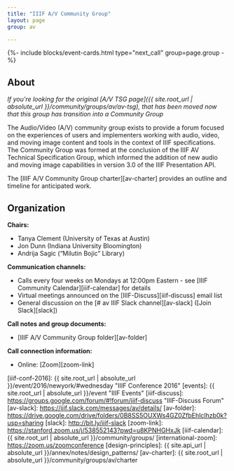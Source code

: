 ```yaml
---
title: "IIIF A/V Community Group"
layout: page
group: av

---
```

{%- include blocks/event-cards.html type="next_call" group=page.group -%}

## About

_If you're looking for the original [A/V TSG page]({{ site.root_url | absolute_url }}/community/groups/av/av-tsg), that has been moved now that this group has transition into a Community Group_


The Audio/Video (A/V) community group exists to provide a forum focused on the experiences of users and implementers working with audio, video, and moving image content and tools in the context of IIIF specifications. The Community Group was formed at the conclusion of the IIIF AV Technical Specification Group, which informed the addition of new audio and moving image capabilities in version 3.0 of the IIIF Presentation API.

The [IIIF A/V Community Group charter][av-charter] provides an outline and timeline for anticipated work.

## Organization

**Chairs:**

* Tanya Clement (University of Texas at Austin)
* Jon Dunn (Indiana University Bloomington)
* Andrija Sagic (“Milutin Bojic” Library)

**Communication channels:**

  * Calls every four weeks on Mondays at 12:00pm Eastern - see [IIIF Community Calendar][iiif-calendar] for details
  * Virtual meetings announced on the [IIIF-Discuss][iiif-discuss] email list
  * General discussion on the [# av IIIF Slack channel][av-slack] ([Join Slack][slack])



**Call notes and group documents:**

  * [IIIF A/V Community Group folder][av-folder]

**Call connection information:**

  * Online: [Zoom][zoom-link]

[av-user-stories]: https://github.com/IIIF/iiif-av/issues "Audiovisual User Stories"
[bl-workshop-2016-04]: https://goo.gl/iVXEFD "Use cases and notes from April 2015 workshop at British Library"
[iiif-conf-2016]: {{ site.root_url | absolute_url }}/event/2016/newyork/#wednesday "IIIF Conference 2016"
[events]: {{ site.root_url | absolute_url }}/event "IIIF Events"
[iiif-discuss]: https://groups.google.com/forum/#!forum/iiif-discuss "IIIF-Discuss Forum"
[av-slack]: https://iiif.slack.com/messages/av/details/
[av-folder]: https://drive.google.com/drive/folders/0B8SS5OUXWs4GZ0ZfbEhIclhzb0k?usp=sharing
[slack]: http://bit.ly/iiif-slack
[zoom-link]: https://stanford.zoom.us/j/538552143?pwd=u8KPNHGHxJk
[iiif-calendar]: {{ site.root_url | absolute_url }}/community/groups/
[international-zoom]: https://zoom.us/zoomconference
[design-principles]: {{ site.api_url | absolute_url }}/annex/notes/design_patterns/
[av-charter]: {{ site.root_url | absolute_url }}/community/groups/av/charter
